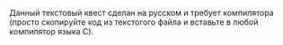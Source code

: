Данный текстовый квест сделан на русском и требует компилятора (просто скопируйте код из текстогого файла и вставьте в любой компилятор языка C).
